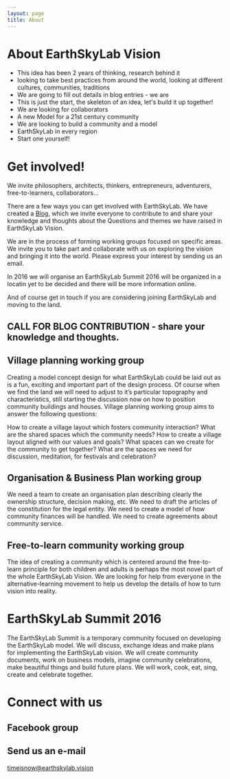 ```yaml
---
layout: page
title: About
---
```


# About EarthSkyLab Vision

*	This idea has been 2 years of thinking, research behind it
*	looking to take best practices from around the world, looking at different cultures, communities, traditions
*	We are going to fill out details in blog entries - we are
*	This is just the start, the skeleton of an idea, let's build it up together!
* We are looking for collaborators
* A new Model for a 21st century community
* We are looking to build a community and a model
* EarthSkyLab in every region
* Start one yourself!

# Get involved!

We invite philosophers, architects, thinkers, entrepreneurs, adventurers, free-to-learners, collaborators... 
 
There are a few ways you can get involved with EarthSkyLab. We have created a [Blog](blog.html), which we invite everyone to contribute to and share your knowledge and thoughts about the Questions and themes we have raised in EarthSkyLab Vision. 
 
We are in the process of forming working groups focused on specific areas. We invite you to take part and collaborate with us on exploring the vision and bringing it into the world. Please express your interest by sending us an email. 

In 2016 we will organise an EarthSkyLab Summit 2016 will be organized in a locatin yet to be decided and there will be more information online.

And of course get in touch if you are considering joining EarthSkyLab and moving to the land.

## CALL FOR BLOG CONTRIBUTION - share your knowledge and thoughts. 

## Village planning working group

Creating a model concept design for what EarthSkyLab could be laid out as is a fun, exciting and important part of the design process. Of course when we find the land we will need to adjust to it’s particular topography and characteristics, still starting the discussion now on how to position community buildings and houses. Village planning working group aims to answer the following questions:

How to create a village layout which fosters community interaction?
What are the shared spaces which the community needs? 
How to create a village layout aligned with our values and goals?
What spaces can we create for the community to get together? 
What are the spaces we need for discussion, meditation, for festivals and celebration?


## Organisation & Business Plan working group

We need a team to create an organisation plan describing clearly the ownership structure, decision making, etc. We need to draft the articles of the constitution for the legal entity. We need to create a model of how  community finances will be handled. We need to create agreements about community service. 


## Free-to-learn community working group

The idea of creating a community which is centered around the free-to-learn principle for both children and adults is perhaps the most novel part of the whole EarthSkyLab Vision. We are looking for help from everyone in the alternative-learning movement to help us develop the details of how to turn vision into reality.

# EarthSkyLab Summit 2016
The EarthSkyLab Summit is a temporary community focused on developing the EarthSkyLab model. We will discuss, exchange ideas and make plans for implementing the EarthSkyLab vision. We will create community documents, work on business models, imagine community celebrations, make beautiful things and build future plans. We will work, cook, eat, sing, create and celebrate together. 


# Connect with us

## Facebook group

## Send us an e-mail
timeisnow@earthskylab.vision

